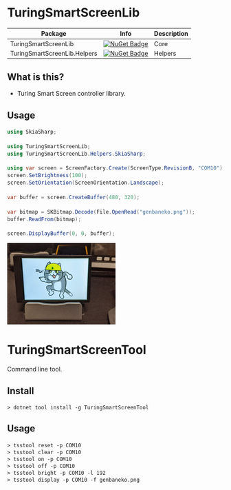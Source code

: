# TuringSmartScreenLib

| Package | Info | Description |
|-|-|-|
| TuringSmartScreenLib | [![NuGet Badge](https://buildstats.info/nuget/TuringSmartScreenLib)](https://www.nuget.org/packages/TuringSmartScreenLib/) | Core |
| TuringSmartScreenLib.Helpers | [![NuGet Badge](https://buildstats.info/nuget/TuringSmartScreenLib.Helpers)](https://www.nuget.org/packages/TuringSmartScreenLib.Helpers/) | Helpers |

## What is this?

* Turing Smart Screen controller library.

## Usage

```csharp
using SkiaSharp;

using TuringSmartScreenLib;
using TuringSmartScreenLib.Helpers.SkiaSharp;

using var screen = ScreenFactory.Create(ScreenType.RevisionB, "COM10");
screen.SetBrightness(100);
screen.SetOrientation(ScreenOrientation.Landscape);

var buffer = screen.CreateBuffer(480, 320);

var bitmap = SKBitmap.Decode(File.OpenRead("genbaneko.png"));
buffer.ReadFrom(bitmap);

screen.DisplayBuffer(0, 0, buffer);
```

<img src="Images/image.jpg" width="50%" title="image">

# TuringSmartScreenTool

Command line tool.

## Install

```
> dotnet tool install -g TuringSmartScreenTool
```

## Usage

```
> tsstool reset -p COM10
> tsstool clear -p COM10
> tsstool on -p COM10
> tsstool off -p COM10
> tsstool bright -p COM10 -l 192
> tsstool display -p COM10 -f genbaneko.png
```
